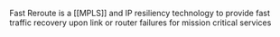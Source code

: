 Fast Reroute is a [[MPLS]] and IP resiliency technology to provide fast traffic recovery upon link or router failures for mission critical services